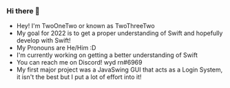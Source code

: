 ### Hi there 👋

<!--
**TwoThreeTwo/TwoThreeTwo** is a ✨ _special_ ✨ repository because its `README.md` (this file) appears on your GitHub profile.

Here are some ideas to get you started:

- 🔭 I’m currently working on ...
- 🌱 I’m currently learning ...
- 👯 I’m looking to collaborate on ...
- 🤔 I’m looking for help with ...
- 💬 Ask me about ...
- 📫 How to reach me: ...
- 😄 Pronouns: ...
- ⚡ Fun fact: ...
-->
- Hey! I'm TwoOneTwo or known as TwoThreeTwo
- My goal for 2022 is to get a proper understanding of Swift and hopefully develop with Swift!
- My Pronouns are He/Him :D
- I'm currently working on getting a better understanding of Swift
- You can reach me on Discord! wyd rn#6969
- My first major project was a JavaSwing GUI that acts as a Login System, it isn't the best but I put a lot of effort into it!
